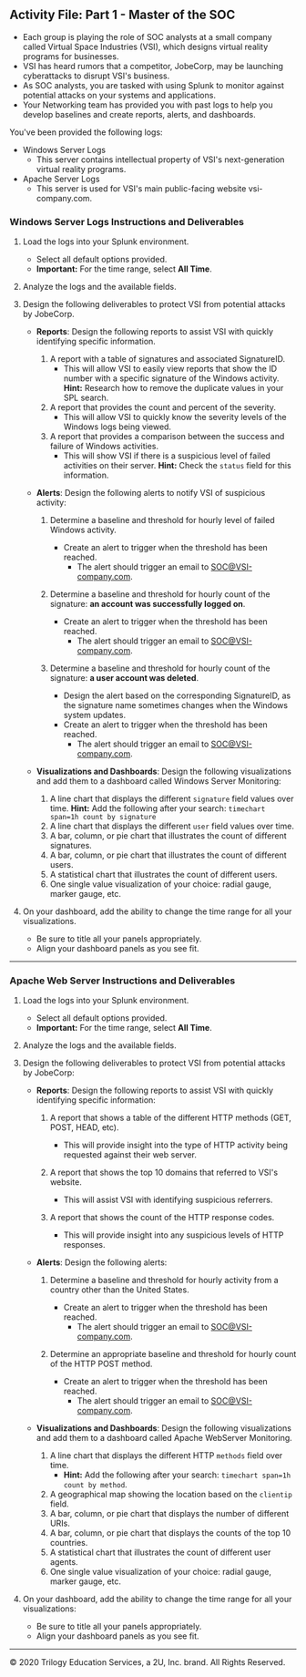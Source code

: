 ## Activity File: Part 1 - Master of the SOC

- Each group is playing the role of SOC analysts at a small company called Virtual Space Industries (VSI), which designs virtual reality programs for businesses.
- VSI has heard rumors that a competitor, JobeCorp, may be launching cyberattacks to disrupt VSI's business.
- As SOC analysts, you are tasked with using Splunk to monitor against potential attacks on your systems and applications.
- Your Networking team has provided you with past logs to help you develop baselines and create reports, alerts, and dashboards.

You've been provided the following logs:

- Windows Server Logs
  - This server contains intellectual property of VSI's next-generation virtual reality programs.
- Apache Server Logs
  - This server is used for VSI's main public-facing website vsi-company.com.

### Windows Server Logs Instructions and Deliverables

1. Load the logs into your Splunk environment.
    - Select all default options provided.
    - **Important:** For the time range, select **All Time**.

2. Analyze the logs and the available fields.

3. Design the following deliverables to protect VSI from potential attacks by JobeCorp.

   - **Reports**: Design the following reports to assist VSI with quickly identifying specific information.

     1. A report with a table of signatures and associated SignatureID.
        - This will allow VSI to easily view reports that show the ID number with a specific signature of the Windows activity.
        **Hint:** Research how to remove the duplicate values in your SPL search.
     2. A report that provides the count and percent of the severity.
        - This will allow VSI to quickly know the severity levels of the Windows logs being viewed.
     3. A report that provides a comparison between the success and failure of Windows activities.
        - This will show VSI if there is a suspicious level of failed activities on their server.
        **Hint:** Check the `status` field for this information.

   - **Alerts**: Design the following alerts to notify VSI of suspicious activity:

     1. Determine a baseline and threshold for hourly level of failed Windows activity.
        - Create an alert to trigger when the threshold has been reached.
          - The alert should trigger an email to SOC@VSI-company.com.
     2. Determine a baseline and threshold for hourly count of the signature: **an account was successfully logged on**.
        - Create an alert to trigger when the threshold has been reached.
          - The alert should trigger an email to SOC@VSI-company.com.

     3. Determine a baseline and threshold for hourly count of the signature: **a user account was deleted**.
        - Design the alert based on the corresponding SignatureID, as the signature name sometimes changes when the Windows system updates.
        - Create an alert to trigger when the threshold has been reached.
            - The alert should trigger an email to SOC@VSI-company.com.

   - **Visualizations and Dashboards**: Design the following visualizations and add them to a dashboard called Windows Server Monitoring:
        1. A line chart that displays the different `signature` field values over time.
           **Hint:** Add the following after your search:  `timechart span=1h count by signature`
        2. A line chart that displays the different `user` field values over time.
        3. A bar, column, or pie chart that illustrates the count of different signatures.
        4. A bar, column, or pie chart that illustrates the count of different users.
        5. A statistical chart that illustrates the count of different users.
        6. One single value visualization of your choice: radial gauge, marker gauge, etc.

4. On your dashboard, add the ability to change the time range for all your visualizations.

    - Be sure to title all your panels appropriately.
    - Align your dashboard panels as you see fit.

---

### Apache Web Server Instructions and Deliverables

1. Load the logs into your Splunk environment.
    - Select all default options provided.
    - **Important:** For the time range, select **All Time**.

2. Analyze the logs and the available fields.

3. Design the following deliverables to protect VSI from potential attacks by JobeCorp:

    - **Reports**: Design the following reports to assist VSI with quickly identifying specific information:
      1. A report that shows a table of the different HTTP methods (GET, POST, HEAD, etc).

          - This will provide insight into the type of HTTP activity being requested against their web server.

      2. A report that shows the top 10 domains that referred to VSI's website.
         - This will assist VSI with identifying suspicious referrers.

      3. A report that shows the count of the HTTP response codes.
         - This will provide insight into any suspicious levels of HTTP responses.

    - **Alerts**: Design the following alerts:
      1. Determine a baseline and threshold for hourly activity from a country other than the United States.
         - Create an alert to trigger when the threshold has been reached.
           - The alert should trigger an email to SOC@VSI-company.com.

      2. Determine an appropriate baseline and threshold for hourly count of the HTTP POST method.
         - Create an alert to trigger when the threshold has been reached.
            - The alert should trigger an email to SOC@VSI-company.com.

    - **Visualizations and Dashboards**: Design the following visualizations and add them to a dashboard called Apache WebServer Monitoring.

      1. A line chart that displays the different HTTP `methods` field over time.
          - **Hint:** Add the following after your search:  `timechart span=1h count by method`.
      2. A geographical map showing the location based on the `clientip` field.
      3. A bar, column, or pie chart that displays the number of different URIs.
      4. A bar, column, or pie chart that displays the counts of the top 10 countries.
      5. A statistical chart that illustrates the count of different user agents.
      6. One single value visualization of your choice: radial gauge, marker gauge, etc.

4. On your dashboard, add the ability to change the time range for all your visualizations:

    - Be sure to title all your panels appropriately.
    - Align your dashboard panels as you see fit.

---

© 2020 Trilogy Education Services, a 2U, Inc. brand. All Rights Reserved.
